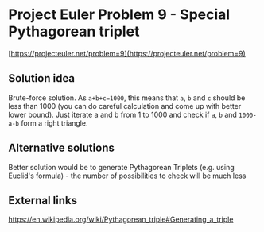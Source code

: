 # Project Euler Problem 9 - Special Pythagorean triplet

[https://projecteuler.net/problem=9](https://projecteuler.net/problem=9)

## Solution idea

Brute-force solution. As `a+b+c=1000`, this means that `a`, `b` and `c` should be less than 1000 (you can do careful calculation and come up with better lower bound).
Just iterate a and b from 1 to 1000 and check if `a`, `b` and `1000-a-b` form a right triangle.

## Alternative solutions

Better solution would be to generate Pythagorean Triplets (e.g. using Euclid's formula) - the number of possibilities to check will be much less

## External links

https://en.wikipedia.org/wiki/Pythagorean_triple#Generating_a_triple